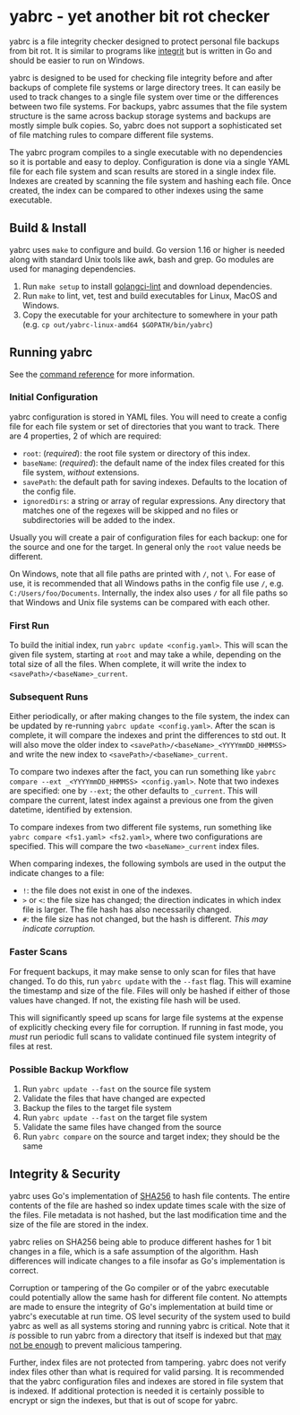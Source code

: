 # yabrc - yet another bit rot checker
yabrc is a file integrity checker designed to protect personal file backups from bit rot. It is similar to programs like [integrit](https://github.com/integrit/integrit) but is written in Go and should be easier to run on Windows.

yabrc is designed to be used for checking file integrity before and after backups of complete file systems or large directory trees. It can easily be used to track changes to a single file system over time or the differences between two file systems. For backups, yabrc assumes that the file system structure is the same across backup storage systems and backups are mostly simple bulk copies. So, yabrc does not support a sophisticated set of file matching rules to compare different file systems.

The yabrc program compiles to a single executable with no dependencies so it is portable and easy to deploy. Configuration is done via a single YAML file for each file system and scan results are stored in a single index file. Indexes are created by scanning the file system and hashing each file. Once created, the index can be compared to other indexes using the same executable.

## Build & Install
yabrc uses `make` to configure and build. Go version 1.16 or higher is needed along with standard Unix tools like awk, bash and grep. Go modules are used for managing dependencies.

1. Run `make setup` to install [golangci-lint](https://golangci-lint.run/) and download dependencies.
2. Run `make` to lint, vet, test and build executables for Linux, MacOS and Windows.
3. Copy the executable for your architecture to somewhere in your path (e.g. `cp out/yabrc-linux-amd64 $GOPATH/bin/yabrc`)

## Running yabrc
See the [command reference](COMMANDS.md) for more information.

### Initial Configuration
yabrc configuration is stored in YAML files. You will need to create a config file for each file system or set of directories that you want to track. There are 4 properties, 2 of which are required:
* `root`: (_required_): the root file system or directory of this index.
* `baseName`: (_required_): the default name of the index files created for this file system, _without_ extensions.
* `savePath`: the default path for saving indexes. Defaults to the location of the config file.
* `ignoredDirs`: a string or array of regular expressions. Any directory that matches one of the regexes will be skipped and no files or subdirectories will be added to the index.

Usually you will create a pair of configuration files for each backup: one for the source and one for the target. In general only the `root` value needs be different.

On Windows, note that all file paths are printed with `/`, not `\`. For ease of use, it is recommended that all Windows paths in the config file use `/`, e.g. `C:/Users/foo/Documents`. Internally, the index also uses `/` for all file paths so that Windows and Unix file systems can be compared with each other.

### First Run
To build the initial index, run `yabrc update <config.yaml>`. This will scan the given file system, starting at `root` and may take a while, depending on the total size of all the files. When complete, it will write the index to `<savePath>/<baseName>_current`.

### Subsequent Runs
Either periodically, or after making changes to the file system, the index can be updated by re-running `yabrc update <config.yaml>`. After the scan is complete, it will compare the indexes and print the differences to std out. It will also move the older index to `<savePath>/<baseName>_<YYYYmmDD_HHMMSS>` and write the new index to `<savePath>/<baseName>_current`.

To compare two indexes after the fact, you can run something like `yabrc compare --ext _<YYYYmmDD_HHMMSS> <config.yaml>`. Note that two indexes are specified: one by `--ext`; the other defaults to `_current`. This will compare the current, latest index against a previous one from the given datetime, identified by extension.

To compare indexes from two different file systems, run something like `yabrc compare <fs1.yaml> <fs2.yaml>`, where two configurations are specified. This will compare the two `<baseName>_current` index files.

When comparing indexes, the following symbols are used in the output the indicate changes to a file:
* `!`: the file does not exist in one of the indexes.
* `>` or `<`: the file size has changed; the direction indicates in which index file is larger. The file hash has also necessarily changed.
* `#`: the file size has not changed, but the hash is different. _This may indicate corruption._

### Faster Scans
For frequent backups, it may make sense to only scan for files that have changed. To do this, run `yabrc update` with the `--fast` flag. This will examine the timestamp and size of the file. Files will only be hashed if either of those values have changed. If not, the existing file hash will be used.

This will significantly speed up scans for large file systems at the expense of explicitly checking every file for corruption.  If running in fast mode, you _must_ run periodic full scans to validate continued file system integrity of files at rest.

### Possible Backup Workflow
1. Run `yabrc update --fast` on the source file system
2. Validate the files that have changed are expected
3. Backup the files to the target file system
4. Run `yabrc update --fast` on the target file system
5. Validate the same files have changed from the source
6. Run `yabrc compare` on the source and target index; they should be the same

## Integrity & Security
yabrc uses Go's implementation of [SHA256](https://golang.org/pkg/crypto/sha256/) to hash file contents. The entire contents of the file are hashed so index update times scale with the size of the files. File metadata is not hashed, but the last modification time and the size of the file are stored in the index.

yabrc relies on SHA256 being able to produce different hashes for 1 bit changes in a file, which is a safe assumption of the algorithm. Hash differences will indicate changes to a file insofar as Go's implementation is correct.

Corruption or tampering of the Go compiler or of the yabrc executable could potentially allow the same hash for different file content. No attempts are made to ensure the integrity of Go's implementation at build time or yabrc's executable at run time. OS level security of the system used to build yabrc as well as all systems storing and running yabrc is critical. Note that it _is_ possible to run yabrc from a directory that itself is indexed but that [may not be enough](http://wiki.c2.com/?TheKenThompsonHack) to prevent malicious tampering.

Further, index files are not protected from tampering. yabrc does not verify index files other than what is required for valid parsing. It is recommended that the yabrc configuration files and indexes are stored in file system that is indexed. If additional protection is needed it is certainly possible to encrypt or sign the indexes, but that is out of scope for yabrc.
